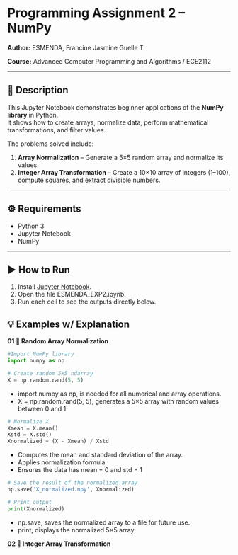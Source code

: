 # Programming Assignment 2 – NumPy 

**Author:** ESMENDA, Francine Jasmine Guelle T. 

**Course:** Advanced Computer Programming and Algorithms / ECE2112  

---

## 📌 Description  

This Jupyter Notebook demonstrates beginner applications of the **NumPy library** in Python.  
It shows how to create arrays, normalize data, perform mathematical transformations, and filter values.  

The problems solved include:  
1. **Array Normalization** – Generate a 5×5 random array and normalize its values.  
2. **Integer Array Transformation** – Create a 10×10 array of integers (1–100), compute squares, and extract divisible numbers.  

---

## ⚙️ Requirements  

- Python 3 
- Jupyter Notebook  
- NumPy  

---

## ▶️ How to Run  

1. Install [Jupyter Notebook](https://jupyter.org/).  
2. Open the file ESMENDA_EXP2.ipynb.
3. Run each cell to see the outputs directly below.

## 💡 Examples w/ Explanation

**01 🎲 Random Array Normalization**

```python
#Import NumPy library
import numpy as np

# Create random 5x5 ndarray
X = np.random.rand(5, 5)
```
- import numpy as np, is needed for all numerical and array operations.
- X = np.random.rand(5, 5), generates a 5×5 array with random values between 0 and 1.
  

```python
# Normalize X
Xmean = X.mean() 
Xstd = X.std()
Xnormalized = (X - Xmean) / Xstd
```
- Computes the mean and standard deviation of the array.
- Applies normalization formula
- Ensures the data has mean = 0 and std = 1

```python
# Save the result of the normalized array
np.save('X_normalized.npy', Xnormalized)

# Print output
print(Xnormalized)
```
- np.save, saves the normalized array to a file for future use.
- print, displays the normalized 5×5 array.

**02 🔢 Integer Array Transformation**
 

